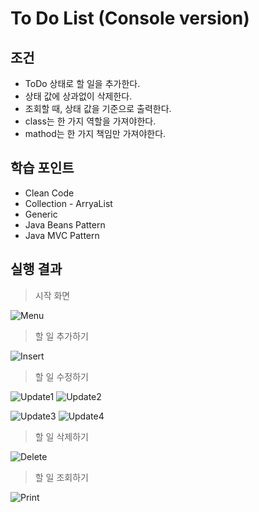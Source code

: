# To Do List (Console version)

## 조건
* ToDo 상태로 할 일을 추가한다.
* 상태 값에 상과없이 삭제한다.
* 조회할 때, 상태 값을 기준으로 출력한다.
* class는 한 가지 역할을 가져야한다.
* mathod는 한 가지 책임만 가져야한다.

## 학습 포인트
* Clean Code
* Collection - ArryaList
* Generic
* Java Beans Pattern
* Java MVC Pattern

## 실행 결과

> 시작 화면

  ![Menu](https://user-images.githubusercontent.com/58816862/103399317-de75e780-4b83-11eb-90e3-96b8e45dbe11.png)

>  할 일 추가하기

  ![Insert](https://user-images.githubusercontent.com/58816862/103399494-b76be580-4b84-11eb-95f7-17eaf03f5af2.png)
    
>  할 일 수정하기

  ![Update1](https://user-images.githubusercontent.com/58816862/103399611-2ba68900-4b85-11eb-880c-124f203f3fab.png)
  ![Update2](https://user-images.githubusercontent.com/58816862/103399668-72947e80-4b85-11eb-9cd2-e11642490315.png)
  
  ![Update3](https://user-images.githubusercontent.com/58816862/103399687-9788f180-4b85-11eb-9c7b-8a4fa1f7273f.png)
  ![Update4](https://user-images.githubusercontent.com/58816862/103399738-d028cb00-4b85-11eb-9565-1dfa022bbfd8.png)
  
>  할 일 삭제하기

  ![Delete](https://user-images.githubusercontent.com/58816862/103399775-f0f12080-4b85-11eb-8dc0-1b9a16b69c83.png)

>  할 일 조회하기

  ![Print](https://user-images.githubusercontent.com/58816862/103399816-239b1900-4b86-11eb-9c3b-8f5344148d7e.png)